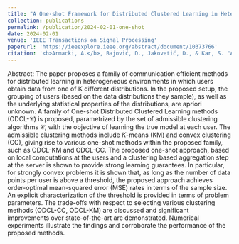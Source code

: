 ```yaml
---
title: "A One-shot Framework for Distributed Clustered Learning in Heterogeneous Environments"
collection: publications
permalink: /publication/2024-02-01-one-shot
date: 2024-02-01
venue: 'IEEE Transactions on Signal Processing'
paperurl: 'https://ieeexplore.ieee.org/abstract/document/10373766'
citation: '<b>Armacki, A.</b>, Bajović, D., Jakovetić, D., & Kar, S. "A One-Shot Framework for Distributed Clustered Learning in Heterogeneous Environments," in IEEE Transactions on Signal Processing, vol. 72, pp. 636-651, 2024, doi: 10.1109/TSP.2023.3343561.'
---
```


Abstract: The paper proposes a family of communication efficient methods for distributed learning in heterogeneous environments in which users obtain data from one of K different distributions. In the proposed setup, the grouping of users (based on the data distributions they sample), as well as the underlying statistical properties of the distributions, are apriori unknown. A family of One-shot Distributed Clustered Learning methods (ODCL-$\mathcal{C}$) is proposed, parametrized by the set of admissible clustering algorithms $\mathcal{C}$, with the objective of learning the true model at each user. The admissible clustering methods include $K$-means (KM) and convex clustering (CC), giving rise to various one-shot methods within the proposed family, such as ODCL-KM and ODCL-CC. The proposed one-shot approach, based on local computations at the users and a clustering based aggregation step at the server is shown to provide strong learning guarantees. In particular, for strongly convex problems it is shown that, as long as the number of data points per user is above a threshold, the proposed approach achieves order-optimal mean-squared error (MSE) rates in terms of the sample size. An explicit characterization of the threshold is provided in terms of problem parameters. The trade-offs with respect to selecting various clustering methods (ODCL-CC, ODCL-KM) are discussed and significant improvements over state-of-the-art are demonstrated. Numerical experiments illustrate the findings and corroborate the performance of the proposed methods.